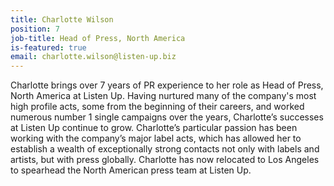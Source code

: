 ```yaml
---
title: Charlotte Wilson
position: 7
job-title: Head of Press, North America
is-featured: true
email: charlotte.wilson@listen-up.biz
---
```


Charlotte brings over 7 years of PR experience to her role as Head of Press, North America at Listen Up. Having nurtured many of the company's most high profile acts, some from the beginning of their careers, and worked numerous number 1 single campaigns over the years, Charlotte’s successes at Listen Up continue to grow. Charlotte’s particular passion has been working with the company’s major label acts, which has allowed her to establish a wealth of exceptionally strong contacts not only with labels and artists, but with press globally. Charlotte has now relocated to Los Angeles to spearhead the North American press team at Listen Up.